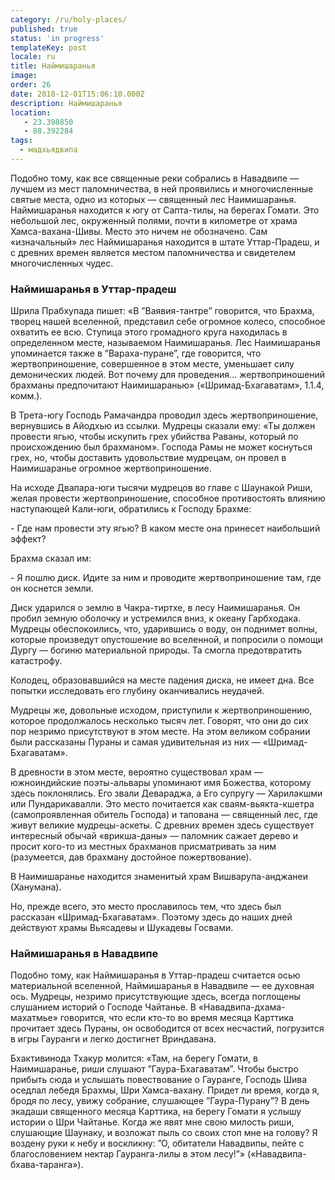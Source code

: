 ```yaml
---
category: /ru/holy-places/
published: true
status: 'in progress'
templateKey: post
locale: ru
title: Наймишаранья
image:
order: 26
date: 2018-12-01T15:06:10.000Z
description: Наймишаранья
location:
   - 23.398850
   - 88.392284
tags:
  - мадхьядвипа
---
```


Подобно тому, как все священные реки собрались в Навадвипе — лучшем из мест паломничества, в ней проявились и многочисленные святые места, одно из которых — священный лес Наимишаранья. Наймишаранья находится к югу от Сапта-тилы, на берегах Гомати. Это небольшой лес, окруженный полями, почти в километре от храма Хамса-вахана-Шивы. Место это ничем не обозначено. Сам «изначальный» лес Наймишаранья находится в штате Уттар-Прадеш, и с древних времен является местом паломничества и свидетелем многочисленных чудес.

### Наймишаранья в Уттар-прадеш
Шрила Прабхупада пишет: «В ”Ваявия-тантре” говорится, что Брахма, творец нашей вселенной, представил себе огромное колесо, способное охватить ее всю. Ступица этого громадного круга находилась в определенном месте, называемом Наимишаранья. Лес Наимишаранья упоминается также в ”Вараха-пуране”, где говорится, что жертвоприношение, совершенное в этом месте, уменьшает силу демонических людей. Вот почему для проведения… жертвоприношений брахманы предпочитают Наимишаранью» («Шримад-Бхагаватам», 1.1.4, комм.).

В Трета-югу Господь Рамачандра проводил здесь жертвоприношение, вернувшись в Айодхью из ссылки. Мудрецы сказали ему: «Ты должен провести ягью, чтобы искупить грех убийства Раваны, который по происхождению был брахманом». Господа Рамы не может коснуться грех, но, чтобы доставить удовольствие мудрецам, он провел в Наимишаранье огромное жертвоприношение.

На исходе Двапара-юги тысячи мудрецов во главе с Шаунакой Риши, желая провести жертвоприношение, способное противостоять влиянию наступающей Кали-юги, обратились к Господу Брахме:

\- Где нам провести эту ягью? В каком месте она принесет наибольший эффект?

Брахма сказал им:

\- Я пошлю диск. Идите за ним и проводите жертвоприношение там, где он коснется земли.

Диск ударился о землю в Чакра-тиртхе, в лесу Наимишаранья. Он пробил земную оболочку и устремился вниз, к океану Гарбходака. Мудрецы обеспокоились, что, ударившись о воду, он поднимет волны, которые произведут опустошение во вселенной, и попросили о помощи Дургу — богиню материальной природы. Та смогла предотвратить катастрофу.

Колодец, образовавшийся на месте падения диска, не имеет дна. Все попытки исследовать его глубину оканчивались неудачей.

Мудрецы же, довольные исходом, приступили к жертвоприношению, которое продолжалось несколько тысяч лет. Говорят, что они до сих пор незримо присутствуют в этом месте. На этом великом собрании были рассказаны Пураны и самая удивительная из них — «Шримад-Бхагаватам».

В древности в этом месте, вероятно существовал храм — южноиндийские поэты-альвары упоминают имя Божества, которому здесь поклонялись. Его звали Девараджа, а Его супругу — Харилакшми или Пундарикавалли. Это место почитается как сваям-вьякта-кшетра (самопроявленная обитель Господа) и тапована — священный лес, где живут великие мудрецы-аскеты. С древних времен здесь существует интересный обычай «врикша-даны» — паломник сажает дерево и просит кого-то из местных брахманов присматривать за ним (разумеется, дав брахману достойное пожертвование).

В Наимишаранье находится знаменитый храм Вишварупа-анджанеи (Ханумана).

Но, прежде всего, это место прославилось тем, что здесь был рассказан «Шримад-Бхагаватам». Поэтому здесь до наших дней действуют храмы Вьясадевы и Шукадевы Госвами.

### Наймишаранья в Навадвипе
Подобно тому, как Наймишаранья в Уттар-прадеш считается осью материальной вселенной, Наймишаранья в Навадвипе — ее духовная ось. Мудрецы, незримо присутствующие здесь, всегда поглощены слушанием историй о Господе Чайтанье. В «Навадвипа-дхама-махатмье» говорится, что если кто-то во время месяца Карттика прочитает здесь Пураны, он освободится от всех несчастий, погрузится в игры Гауранги и легко достигнет Вриндавана.

Бхактивинода Тхакур молится: «Там, на берегу Гомати, в Наимишаранье, риши слушают ”Гаура-Бхагаватам”. Чтобы быстро прибыть сюда и услышать повествование о Гауранге, Господь Шива оседлал лебедя Брахмы, Шри Хамса-вахану. Придет ли время, когда я, бродя по лесу, увижу собрание, слушающее ”Гаура-Пурану”? В день экадаши священного месяца Карттика, на берегу Гомати я услышу истории о Шри Чайтанье. Когда же явят мне свою милость риши, слушающие Шаунаку, и возложат пыль со своих стоп мне на голову? Я воздену руки к небу и воскликну: ”О, обитатели Навадвипы, пейте с благословением нектар Гауранга-лилы в этом лесу!”» («Навадвипа-бхава-таранга»).

<tbd locale="ru" url="mailto:haribol@mayapur.live"></tbd>
